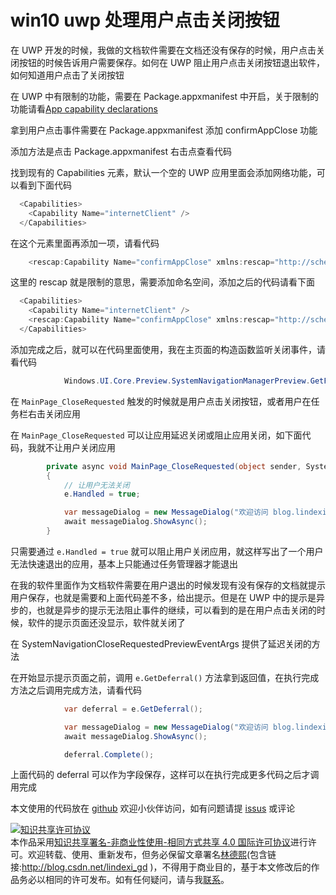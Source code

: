 # win10 uwp 处理用户点击关闭按钮

在 UWP 开发的时候，我做的文档软件需要在文档还没有保存的时候，用户点击关闭按钮的时候告诉用户需要保存。如何在 UWP 阻止用户点击关闭按钮退出软件，如何知道用户点击了关闭按钮

<!--more-->
<!-- csdn -->

在 UWP 中有限制的功能，需要在 Package.appxmanifest 中开启，关于限制的功能请看[App capability declarations](https://docs.microsoft.com/en-us/windows/uwp/packaging/app-capability-declarations#restricted-capabilities )
 
拿到用户点击事件需要在 Package.appxmanifest 添加 confirmAppClose 功能

添加方法是点击 Package.appxmanifest 右击点查看代码

找到现有的 Capabilities 元素，默认一个空的 UWP 应用里面会添加网络功能，可以看到下面代码

```csharp
  <Capabilities>
    <Capability Name="internetClient" />
  </Capabilities>
```

在这个元素里面再添加一项，请看代码

```csharp
    <rescap:Capability Name="confirmAppClose" xmlns:rescap="http://schemas.microsoft.com/appx/manifest/foundation/windows10/restrictedcapabilities"/>
```

这里的 rescap 就是限制的意思，需要添加命名空间，添加之后的代码请看下面

```csharp
  <Capabilities>
    <Capability Name="internetClient" />
    <rescap:Capability Name="confirmAppClose" xmlns:rescap="http://schemas.microsoft.com/appx/manifest/foundation/windows10/restrictedcapabilities"/>
  </Capabilities>
```

添加完成之后，就可以在代码里面使用，我在主页面的构造函数监听关闭事件，请看代码

```csharp
            Windows.UI.Core.Preview.SystemNavigationManagerPreview.GetForCurrentView().CloseRequested += MainPage_CloseRequested;
```

在 `MainPage_CloseRequested` 触发的时候就是用户点击关闭按钮，或者用户在任务栏右击关闭应用

在 `MainPage_CloseRequested` 可以让应用延迟关闭或阻止应用关闭，如下面代码，我就不让用户关闭应用

```csharp
        private async void MainPage_CloseRequested(object sender, SystemNavigationCloseRequestedPreviewEventArgs e)
        {
            // 让用户无法关闭
            e.Handled = true;

            var messageDialog = new MessageDialog("欢迎访问 blog.lindexi.com 大量 UWP 博客", "骚年你确定关闭");
            await messageDialog.ShowAsync();
        }
```

只需要通过 `e.Handled = true` 就可以阻止用户关闭应用，就这样写出了一个用户无法快速退出的应用，基本上只能通过任务管理器才能退出

在我的软件里面作为文档软件需要在用户退出的时候发现有没有保存的文档就提示用户保存，也就是需要和上面代码差不多，给出提示。但是在 UWP 中的提示是异步的，也就是异步的提示无法阻止事件的继续，可以看到的是在用户点击关闭的时候，软件的提示页面还没显示，软件就关闭了

在 SystemNavigationCloseRequestedPreviewEventArgs 提供了延迟关闭的方法

在开始显示提示页面之前，调用 `e.GetDeferral()` 方法拿到返回值，在执行完成方法之后调用完成方法，请看代码

```csharp
            var deferral = e.GetDeferral();

            var messageDialog = new MessageDialog("欢迎访问 blog.lindexi.com 大量 UWP 博客", "骚年你确定关闭");
            await messageDialog.ShowAsync();

            deferral.Complete();
```

上面代码的 deferral 可以作为字段保存，这样可以在执行完成更多代码之后才调用完成

本文使用的代码放在 [github](https://github.com/lindexi/lindexi_gd/tree/fe9c6c91efbd6a01594a27e7fa2055ba3f8c170c/KemkajardeabalDifeewabaylacurcear ) 欢迎小伙伴访问，如有问题请提 [issus](https://github.com/lindexi/lindexi_gd/issues/new) 或评论

<a rel="license" href="http://creativecommons.org/licenses/by-nc-sa/4.0/"><img alt="知识共享许可协议" style="border-width:0" src="https://licensebuttons.net/l/by-nc-sa/4.0/88x31.png" /></a><br />本作品采用<a rel="license" href="http://creativecommons.org/licenses/by-nc-sa/4.0/">知识共享署名-非商业性使用-相同方式共享 4.0 国际许可协议</a>进行许可。欢迎转载、使用、重新发布，但务必保留文章署名[林德熙](http://blog.csdn.net/lindexi_gd)(包含链接:http://blog.csdn.net/lindexi_gd )，不得用于商业目的，基于本文修改后的作品务必以相同的许可发布。如有任何疑问，请与我[联系](mailto:lindexi_gd@163.com)。
